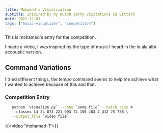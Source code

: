 ```yaml
---
title: Mohamad's Visualization
subtitle: Inspired by my Dutch party visitations in Sittard
date: 2021-12-01
tags: ["music-visualizer", "competition"]
---
```

This is mohamad's entry for the competition.

I made a video, I was inspired by the type of music I heard in the lo ala albi accoustic version.

## Command Variations

I tried different things, the tempo command seems to help me achieve what I wanted to achieve because of this and that.

### Competition Entry

```bash
   python `visualize.py` --song `song file` --batch_size 4
   --classes 14 34 873 221 993 74 155 483 7 312 75 738 \
   --output_file `video file`
```

{{<video "mohamad-1">}}


